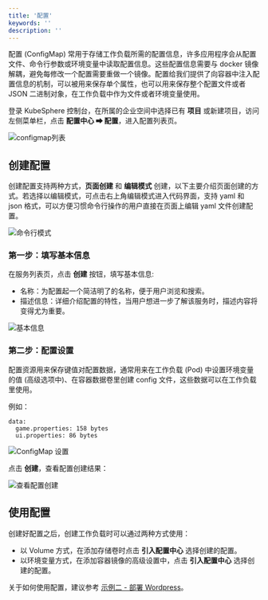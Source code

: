 ```yaml
---
title: '配置'
keywords: ''
description: ''
---
```


配置 (ConfigMap) 常用于存储工作负载所需的配置信息，许多应用程序会从配置文件、命令行参数或环境变量中读取配置信息。这些配置信息需要与 docker 镜像解耦，避免每修改一个配置需要重做一个镜像。配置给我们提供了向容器中注入配置信息的机制，可以被用来保存单个属性，也可以用来保存整个配置文件或者 JSON 二进制对象，在工作负载中作为文件或者环境变量使用。

登录 KubeSphere 控制台，在所属的企业空间中选择已有 **项目** 或新建项目，访问左侧菜单栏，点击 **配置中心 ➡ 配置**，进入配置列表页。

![configmap列表](/configmaps-list.png)

## 创建配置

创建配置支持两种方式，**页面创建** 和 **编辑模式** 创建，以下主要介绍页面创建的方式。若选择以编辑模式，可点击右上角编辑模式进入代码界面，支持 yaml 和 json 格式，可以方便习惯命令行操作的用户直接在页面上编辑 yaml 文件创建配置。

![命令行模式](/configmap-cmd.png)

### 第一步：填写基本信息

在服务列表页，点击 **创建** 按钮，填写基本信息:

- 名称：为配置起一个简洁明了的名称，便于用户浏览和搜索。
- 描述信息：详细介绍配置的特性，当用户想进一步了解该服务时，描述内容将变得尤为重要。

![基本信息](/configmap-basic.png)

### 第二步：配置设置

配置资源用来保存键值对配置数据，通常用来在工作负载 (Pod) 中设置环境变量的值 (高级选项中)、在容器数据卷里创建 config 文件，这些数据可以在工作负载里使用。

例如：

```
data:
  game.properties: 158 bytes
  ui.properties: 86 bytes
```

![ConfigMap 设置](/configmap-setting.png)

点击 **创建**，查看配置创建结果：

![查看配置创建](/configmap-created-successfully.png)

## 使用配置

创建好配置之后，创建工作负载时可以通过两种方式使用：

- 以 Volume 方式，在添加存储卷时点击 **引入配置中心** 选择创建的配置。
- 以环境变量方式，在添加容器镜像的高级设置中，点击 **引入配置中心** 选择创建的配置。

关于如何使用配置，建议参考 [示例二 - 部署 Wordpress](../../quick-start/wordpress-deployment)。
